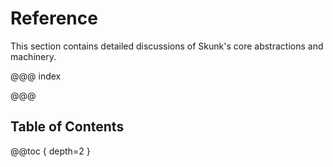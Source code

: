 # Reference

This section contains detailed discussions of Skunk's core abstractions and machinery.

@@@ index


@@@

## Table of Contents

@@toc { depth=2 }


